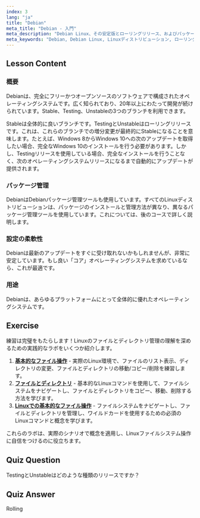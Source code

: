 ```yaml
---
index: 3
lang: "ja"
title: "Debian"
meta_title: "Debian - 入門"
meta_description: "Debian Linux、その安定版とローリングリリース、およびパッケージ管理について学びます。Debianが初心者および中級ユーザーにとって優れたコアOSである理由を発見してください。"
meta_keywords: "Debian, Debian Linux, Linuxディストリビューション, ローリングリリース, パッケージ管理, Linuxチュートリアル, 初心者向けLinux, Linuxガイド"
---
```


## Lesson Content

### 概要

Debianは、完全にフリーかつオープンソースのソフトウェアで構成されたオペレーティングシステムです。広く知られており、20年以上にわたって開発が続けられています。Stable、Testing、Unstableの3つのブランチを利用できます。

Stableは全体的に良いブランチです。TestingとUnstableはローリングリリースです。これは、これらのブランチでの増分変更が最終的にStableになることを意味します。たとえば、Windows 8からWindows 10への次のアップデートを取得したい場合、完全なWindows 10のインストールを行う必要があります。しかし、Testingリリースを使用している場合、完全なインストールを行うことなく、次のオペレーティングシステムリリースになるまで自動的にアップデートが提供されます。

### パッケージ管理

DebianはDebianパッケージ管理ツールも使用しています。すべてのLinuxディストリビューションは、パッケージのインストールと管理方法が異なり、異なるパッケージ管理ツールを使用しています。これについては、後のコースで詳しく説明します。

### 設定の柔軟性

Debianは最新のアップデートをすぐに受け取れないかもしれませんが、非常に安定しています。もし良い「コア」オペレーティングシステムを求めているなら、これが最適です。

### 用途

Debianは、あらゆるプラットフォームにとって全体的に優れたオペレーティングシステムです。

## Exercise

練習は完璧をもたらします！Linuxのファイルとディレクトリ管理の理解を深めるための実践的なラボをいくつか紹介します。

1.  **[基本的なファイル操作](https://labex.io/ja/labs/linux-basic-files-operations-270248)** - 実際のLinux環境で、ファイルのリスト表示、ディレクトリの変更、ファイルとディレクトリの移動/コピー/削除を練習します。
2.  **[ファイルとディレクトリ](https://labex.io/ja/labs/linux-files-and-directories-270246)** - 基本的なLinuxコマンドを使用して、ファイルシステムをナビゲートし、ファイルとディレクトリをコピー、移動、削除する方法を学びます。
3.  **[Linuxでの基本的なファイル操作](https://labex.io/ja/labs/linux-basic-file-operations-in-linux-18001)** - ファイルシステムをナビゲートし、ファイルとディレクトリを管理し、ワイルドカードを使用するための必須のLinuxコマンドと概念を学びます。

これらのラボは、実際のシナリオで概念を適用し、Linuxファイルシステム操作に自信をつけるのに役立ちます。

## Quiz Question

TestingとUnstableはどのような種類のリリースですか？

## Quiz Answer

Rolling